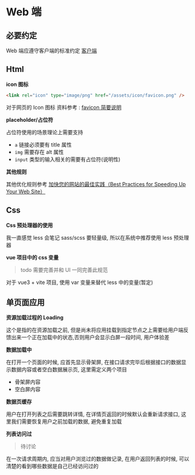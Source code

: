 # Web 端

## 必要约定

Web 端应遵守客户端的标准约定 [客户端](./client.md)

## Html

**icon 图标**

```html
<link rel="icon" type="image/png" href="/assets/icon/favicon.png" />
```

对于网页的 Icon 图标 资料参考 : [favicon 简要说明](https://wulicode.com/note/web/core/favicon.html)

**placeholder/占位符**

占位符使用的场景理论上需要支持

-   `a` 链接必须要有 title 属性
-   `img` 需要存在 alt 属性
-   `input` 类型的输入相关的需要有占位符(说明性)

**其他规则**

其他优化规则参考 [加快您的网站的最佳实践（Best Practices for Speeding Up Your Web Site）]()

## Css

**Css 预处理器的使用**

我一直感觉 less 会笔记 sass/scss 要轻量级, 所以在系统中推荐使用 less 预处理器

**vue 项目中的 css 变量**

> todo 需要完善并和 UI 一同完善此规范

对于 vue3 + vite 项目, 使用 var 变量来替代 less 中的变量(暂定)

## 单页面应用

**资源加载过程的 Loading**

这个是指的在资源加载之前, 但是尚未将应用挂载到指定节点之上需要给用户端反馈出来一个正在加载中的状态,否则用户会显示白屏一段时间, 用户体验差

**数据加载中**

在打开一个页面的时候, 应首先显示骨架屏, 在接口请求完毕后根据接口的数据显示数据内容或者空白数据展示页, 这里需定义两个项目

-   骨架屏内容
-   空白屏内容

**数据页缓存**

用户在打开列表之后需要跳转详情, 在详情页返回的时候默认会重新请求接口, 这里我们需要恢复用户之前加载的数据, 避免重复加载

**列表访问过**

> 待讨论

在一次请求周期内, 应当对用户浏览过的数据做记录, 在用户返回列表的时候, 可以清楚的看到哪些数据是自己已经访问过的
